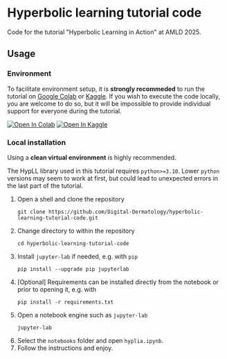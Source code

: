 # Hyperbolic learning tutorial code

Code for the tutorial "Hyperbolic Learning in Action" at AMLD 2025.

## Usage

### Environment

To facilitate environment setup,
it is **strongly recommeded** to run the tutorial on [Google Colab](https://colab.research.google.com) or [Kaggle](https://www.kaggle.com).
If you wish to execute the code locally, you are welcome to do so,
but it will be impossible to provide individual support for everyone
during the tutorial.

[![Open In Colab](https://colab.research.google.com/assets/colab-badge.svg)](https://colab.research.google.com/github/Digital-Dermatology/hyperbolic-learning-tutorial-code/blob/main/notebooks/hyplia.ipynb)
[![Open In Kaggle](https://img.shields.io/badge/Open%20in%20Kaggle-blue?logo=kaggle&&labelColor=gray)
](https://kaggle.com/kernels/welcome?src=https://github.com/Digital-Dermatology/hyperbolic-learning-tutorial-code/blob/main/notebooks/hyplia.ipynb)

### Local installation

Using a **clean virtual environment** is highly recommended.

The HypLL library used in this tutorial requires `python>=3.10`.
Lower `python` versions may seem to work at first,
but could lead to unexpected errors in the last part of the tutorial.

1. Open a shell and clone the repository
	```
	git clone https://github.com/Digital-Dermatology/hyperbolic-learning-tutorial-code.git
	```
1. Change directory to within the repository
	```
	cd hyperbolic-learning-tutorial-code
	```
1. Install `jupyter-lab` if needed, e.g. with `pip`
	```
	pip install --upgrade pip jupyterlab
	```
1. [Optional] Requirements can be installed directly from the notebook
	or prior to opening it, e.g. with
	```
	pip install -r requirements.txt
	```
1. Open a notebook engine such as `jupyter-lab`
	```
	jupyter-lab
	```
1. Select the `notebooks` folder and open `hyplia.ipynb`.
1. Follow the instructions and enjoy.
